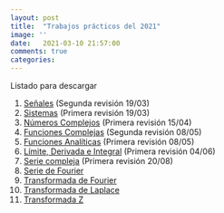 ```yaml
---
layout: post
title:  "Trabajos prácticos del 2021"
image: ''
date:   2021-03-10 21:57:00
comments: true
categories: 
---
```


Listado para descargar

1. <a href="https://cloud.degoo.com/share/kNj2USRuLj13-blWSiIN8Q" target="_blank">Señales</a> (Segunda revisión 19/03)
2. <a href="https://cloud.degoo.com/share/b_tCE00ksL0EQs0fuupg5A" target="_blank">Sistemas</a> (Primera revisión 19/03)
3. <a href="https://cloud.degoo.com/share/eMV9QdtNJCDBprOKcvp8nw" target="_blank">Números Complejos</a> (Primera revisión 15/04)
4. <a href="https://cloud.degoo.com/share/6xYiMAflbRAqoaqCI7SOeg" target="_blank">Funciones Complejas</a> (Segunda revisión 08/05)
5. <a href="https://cloud.degoo.com/share/EAB1TM4D4y-El_Quv58GYw" target="_blank">Funciones Analíticas</a> (Primera revisión 08/05)
6. <a href="https://cloud.degoo.com/share/A103DNLgxHu8mKlz3Ryy5w" target="_blank">Límite, Derivada e Integral</a> (Primera revisión 04/06)
7. <a href="https://cloud.degoo.com/share/g6o0trbODbcbeQWFfoSGlw" target="_blank">Serie compleja</a> (Primera revisión 20/08)
8. <a href="https://cloud.degoo.com/share/gQrzFfBxxh7pE8x_Pj4uVQ" target="_blank">Serie de Fourier</a>
9. <a href="https://cloud.degoo.com/share/KXwpkLTLfcYsSab664JUJA" target="_blank">Transformada de Fourier</a>
10. <a href="https://cloud.degoo.com/share/OncM81zI0OygLOT-dc6Ocw" target="_blank">Transformada de Laplace</a>
11. <a href="https://cloud.degoo.com/share/LQQPiKsZIdZXTNDIjbLAtw" target="_blank">Transformada Z</a>
